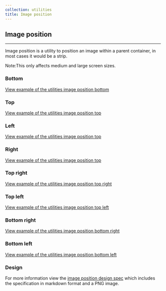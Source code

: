 ```yaml
---
collection: utilities
title: Image position
---
```


## Image position

<hr>

Image position is a utility to position an image within a parent container, in
most cases it would be a strip.

<div class="p-notification--information">
  <p class="p-notification__response">
    <span class="p-notification__status">Note:</span>This only affects medium and large screen sizes.
  </p>
</div>

### Bottom

<a href="https://canonical-web-and-design.github.io/vanilla-framework/examples/utilities/image-position/bottom/"
  class="js-example">
View example of the utilities image position bottom
</a>

### Top

<a href="https://canonical-web-and-design.github.io/vanilla-framework/examples/utilities/image-position/top/"
  class="js-example">
View example of the utilities image position top
</a>

### Left

<a href="https://canonical-web-and-design.github.io/vanilla-framework/examples/utilities/image-position/left/"
  class="js-example">
View example of the utilities image position top
</a>

### Right

<a href="https://canonical-web-and-design.github.io/vanilla-framework/examples/utilities/image-position/right/"
  class="js-example">
View example of the utilities image position top
</a>

### Top right

<a href="https://canonical-web-and-design.github.io/vanilla-framework/examples/utilities/image-position/top-right/"
  class="js-example">
View example of the utilities image position top right
</a>

### Top left

<a href="https://canonical-web-and-design.github.io/vanilla-framework/examples/utilities/image-position/top-left/"
  class="js-example">
View example of the utilities image position top left
</a>

### Bottom right

<a href="https://canonical-web-and-design.github.io/vanilla-framework/examples/utilities/image-position/bottom-right/"
  class="js-example">
View example of the utilities image position bottom right
</a>

### Bottom left

<a href="https://canonical-web-and-design.github.io/vanilla-framework/examples/utilities/image-position/bottom-left/"
  class="js-example">
View example of the utilities image position bottom left
</a>

### Design

For more information view the [image position design spec](https://github.com/ubuntudesign/vanilla-design/tree/master/Image%20position) which includes the specification in markdown format and a PNG image.
